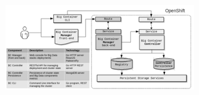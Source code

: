 ![Big Container Design](https://github.com/bigcontainer/docs/blob/master/bc-manager-design/bc-design.png)
